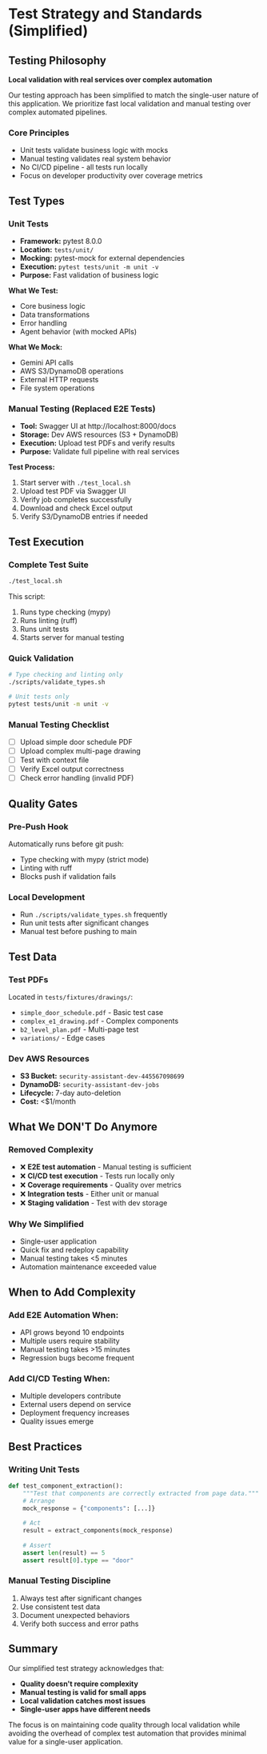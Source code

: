 # Test Strategy and Standards (Simplified)

## Testing Philosophy

**Local validation with real services over complex automation**

Our testing approach has been simplified to match the single-user nature of this application. We prioritize fast local validation and manual testing over complex automated pipelines.

### Core Principles
- Unit tests validate business logic with mocks
- Manual testing validates real system behavior
- No CI/CD pipeline - all tests run locally
- Focus on developer productivity over coverage metrics

## Test Types

### Unit Tests

- **Framework:** pytest 8.0.0
- **Location:** `tests/unit/`
- **Mocking:** pytest-mock for external dependencies
- **Execution:** `pytest tests/unit -m unit -v`
- **Purpose:** Fast validation of business logic

**What We Test:**
- Core business logic
- Data transformations
- Error handling
- Agent behavior (with mocked APIs)

**What We Mock:**
- Gemini API calls
- AWS S3/DynamoDB operations
- External HTTP requests
- File system operations

### Manual Testing (Replaced E2E Tests)

- **Tool:** Swagger UI at http://localhost:8000/docs
- **Storage:** Dev AWS resources (S3 + DynamoDB)
- **Execution:** Upload test PDFs and verify results
- **Purpose:** Validate full pipeline with real services

**Test Process:**
1. Start server with `./test_local.sh`
2. Upload test PDF via Swagger UI
3. Verify job completes successfully
4. Download and check Excel output
5. Verify S3/DynamoDB entries if needed

## Test Execution

### Complete Test Suite
```bash
./test_local.sh
```
This script:
1. Runs type checking (mypy)
2. Runs linting (ruff)
3. Runs unit tests
4. Starts server for manual testing

### Quick Validation
```bash
# Type checking and linting only
./scripts/validate_types.sh

# Unit tests only
pytest tests/unit -m unit -v
```

### Manual Testing Checklist
- [ ] Upload simple door schedule PDF
- [ ] Upload complex multi-page drawing
- [ ] Test with context file
- [ ] Verify Excel output correctness
- [ ] Check error handling (invalid PDF)

## Quality Gates

### Pre-Push Hook
Automatically runs before git push:
- Type checking with mypy (strict mode)
- Linting with ruff
- Blocks push if validation fails

### Local Development
- Run `./scripts/validate_types.sh` frequently
- Run unit tests after significant changes
- Manual test before pushing to main

## Test Data

### Test PDFs
Located in `tests/fixtures/drawings/`:
- `simple_door_schedule.pdf` - Basic test case
- `complex_e1_drawing.pdf` - Complex components
- `b2_level_plan.pdf` - Multi-page test
- `variations/` - Edge cases

### Dev AWS Resources
- **S3 Bucket:** `security-assistant-dev-445567098699`
- **DynamoDB:** `security-assistant-dev-jobs`
- **Lifecycle:** 7-day auto-deletion
- **Cost:** <$1/month

## What We DON'T Do Anymore

### Removed Complexity
- ❌ **E2E test automation** - Manual testing is sufficient
- ❌ **CI/CD test execution** - Tests run locally only
- ❌ **Coverage requirements** - Quality over metrics
- ❌ **Integration tests** - Either unit or manual
- ❌ **Staging validation** - Test with dev storage

### Why We Simplified
- Single-user application
- Quick fix and redeploy capability
- Manual testing takes <5 minutes
- Automation maintenance exceeded value

## When to Add Complexity

### Add E2E Automation When:
- API grows beyond 10 endpoints
- Multiple users require stability
- Manual testing takes >15 minutes
- Regression bugs become frequent

### Add CI/CD Testing When:
- Multiple developers contribute
- External users depend on service
- Deployment frequency increases
- Quality issues emerge

## Best Practices

### Writing Unit Tests
```python
def test_component_extraction():
    """Test that components are correctly extracted from page data."""
    # Arrange
    mock_response = {"components": [...]}
    
    # Act
    result = extract_components(mock_response)
    
    # Assert
    assert len(result) == 5
    assert result[0].type == "door"
```

### Manual Testing Discipline
1. Always test after significant changes
2. Use consistent test data
3. Document unexpected behaviors
4. Verify both success and error paths

## Summary

Our simplified test strategy acknowledges that:
- **Quality doesn't require complexity**
- **Manual testing is valid for small apps**
- **Local validation catches most issues**
- **Single-user apps have different needs**

The focus is on maintaining code quality through local validation while avoiding the overhead of complex test automation that provides minimal value for a single-user application.
